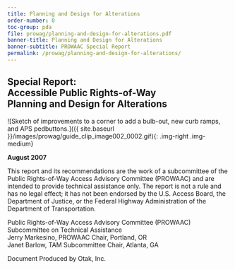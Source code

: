 ```yaml
---
title: Planning and Design for Alterations
order-number: 0
toc-group: pda
file: prowag/planning-and-design-for-alterations.pdf
banner-title: Planning and Design for Alterations
banner-subtitle: PROWAAC Special Report
permalink: /prowag/planning-and-design-for-alterations/
---
```


## Special Report: <br>Accessible Public Rights-of-Way <br>Planning and Design for Alterations


![Sketch of improvements to a corner to add a bulb-out, new curb ramps, and APS pedbuttons.]({{ site.baseurl }}/images/prowag/guide_clip_image002_0002.gif){: .img-right .img-medium}


**August 2007**


This report and its recommendations are the work of a subcommittee of the Public Rights-of-Way Access Advisory Committee (PROWAAC) and are intended to provide technical assistance only. The report is not a rule and has no legal effect; it has not been endorsed by the U.S. Access Board, the Department of Justice, or the Federal Highway Administration of the Department of Transportation.

Public Rights-of-Way Access Advisory Committee (PROWAAC)\
Subcommittee on Technical Assistance\
Jerry Markesino, PROWAAC Chair, Portland, OR\
Janet Barlow, TAM Subcommittee Chair, Atlanta, GA

Document Produced by Otak, Inc.
